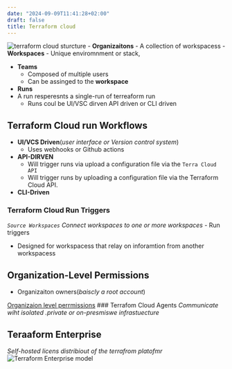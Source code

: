 ```yaml
---
date: "2024-09-09T11:41:28+02:00"
draft: false
title: Terraform cloud
---
```


![terraform cloud
sturcture](/static/terraform_cloud_runs_and_workspaces_visual.png) -
**Organizaitons** - A collection of workspacess - **Workspaces** -
Unique enviromnment or stack,

-   **Teams**
    -   Composed of multiple users
    -   Can be assinged to the **workspace**
-   **Runs**
-   A run resperesnts a single-run of terreaform run
    -   Runs coul be UI/VSC dirven API driven or CLI driven

## Terraform Cloud run Workflows

-   **UI/VCS Driven**(*user interface or Version control system*)
    -   Uses webhooks or Github actions
-   **API-DIRVEN**
    -   Will trigger runs via upload a configuration file via the
        `Terra Cloud API`
    -   Will trigger runs by uploading a configuration file via the
        Terraform Cloud API.
-   **CLI-Driven**

### Terraform Cloud Run Triggers

*`Source Workspaces` Connect workspaces to one or more workspaces* - Run
triggers  
- Designed for workspacess that relay on inforamtion from another
workspacess

## Organization-Level Permissions

-   Organizaiton owners(*baiscly a root account*)

[Organizaion level
perrmissions](/static/organizational_level_permissions_viusal.png) ###
Terrafom Cloud Agents *Communicate wiht isolated .private or
on-presmiswe infrastuecture*

## Teraaform Enterprise

*Self-hosted licens distribiout of the terrafrom platofmr* ![Terraform
Enterprise
model](/static/terraform_enterpirse_self_hosted_enviroment_visual.png)
